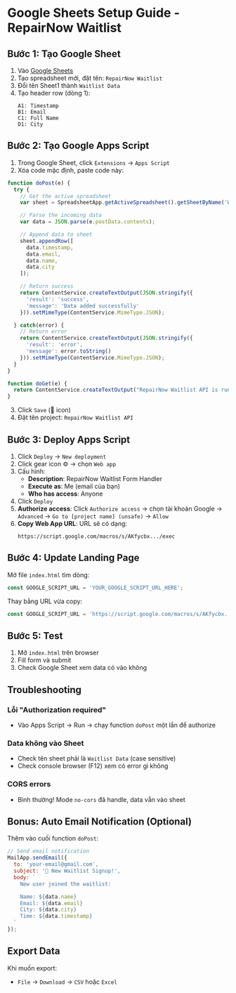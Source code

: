 # Google Sheets Setup Guide - RepairNow Waitlist

## Bước 1: Tạo Google Sheet

1. Vào [Google Sheets](https://sheets.google.com)
2. Tạo spreadsheet mới, đặt tên: `RepairNow Waitlist`
3. Đổi tên Sheet1 thành `Waitlist Data`
4. Tạo header row (dòng 1):
   ```
   A1: Timestamp
   B1: Email
   C1: Full Name
   D1: City
   ```

## Bước 2: Tạo Google Apps Script

1. Trong Google Sheet, click `Extensions` → `Apps Script`
2. Xóa code mặc định, paste code này:

```javascript
function doPost(e) {
  try {
    // Get the active spreadsheet
    var sheet = SpreadsheetApp.getActiveSpreadsheet().getSheetByName('Waitlist Data');

    // Parse the incoming data
    var data = JSON.parse(e.postData.contents);

    // Append data to sheet
    sheet.appendRow([
      data.timestamp,
      data.email,
      data.name,
      data.city
    ]);

    // Return success
    return ContentService.createTextOutput(JSON.stringify({
      'result': 'success',
      'message': 'Data added successfully'
    })).setMimeType(ContentService.MimeType.JSON);

  } catch(error) {
    // Return error
    return ContentService.createTextOutput(JSON.stringify({
      'result': 'error',
      'message': error.toString()
    })).setMimeType(ContentService.MimeType.JSON);
  }
}

function doGet(e) {
  return ContentService.createTextOutput("RepairNow Waitlist API is running");
}
```

3. Click `Save` (💾 icon)
4. Đặt tên project: `RepairNow Waitlist API`

## Bước 3: Deploy Apps Script

1. Click `Deploy` → `New deployment`
2. Click gear icon ⚙️ → chọn `Web app`
3. Cấu hình:
   - **Description**: RepairNow Waitlist Form Handler
   - **Execute as**: Me (email của bạn)
   - **Who has access**: Anyone
4. Click `Deploy`
5. **Authorize access**: Click `Authorize access` → chọn tài khoản Google → `Advanced` → `Go to [project name] (unsafe)` → `Allow`
6. **Copy Web App URL**: URL sẽ có dạng:
   ```
   https://script.google.com/macros/s/AKfycbx.../exec
   ```

## Bước 4: Update Landing Page

Mở file `index.html` tìm dòng:
```javascript
const GOOGLE_SCRIPT_URL = 'YOUR_GOOGLE_SCRIPT_URL_HERE';
```

Thay bằng URL vừa copy:
```javascript
const GOOGLE_SCRIPT_URL = 'https://script.google.com/macros/s/AKfycbx.../exec';
```

## Bước 5: Test

1. Mở `index.html` trên browser
2. Fill form và submit
3. Check Google Sheet xem data có vào không

## Troubleshooting

### Lỗi "Authorization required"
- Vào Apps Script → Run → chạy function `doPost` một lần để authorize

### Data không vào Sheet
- Check tên sheet phải là `Waitlist Data` (case sensitive)
- Check console browser (F12) xem có error gì không

### CORS errors
- Bình thường! Mode `no-cors` đã handle, data vẫn vào sheet

## Bonus: Auto Email Notification (Optional)

Thêm vào cuối function `doPost`:

```javascript
// Send email notification
MailApp.sendEmail({
  to: 'your-email@gmail.com',
  subject: '🎉 New Waitlist Signup!',
  body: `
    New user joined the waitlist:

    Name: ${data.name}
    Email: ${data.email}
    City: ${data.city}
    Time: ${data.timestamp}
  `
});
```

## Export Data

Khi muốn export:
- `File` → `Download` → `CSV` hoặc `Excel`